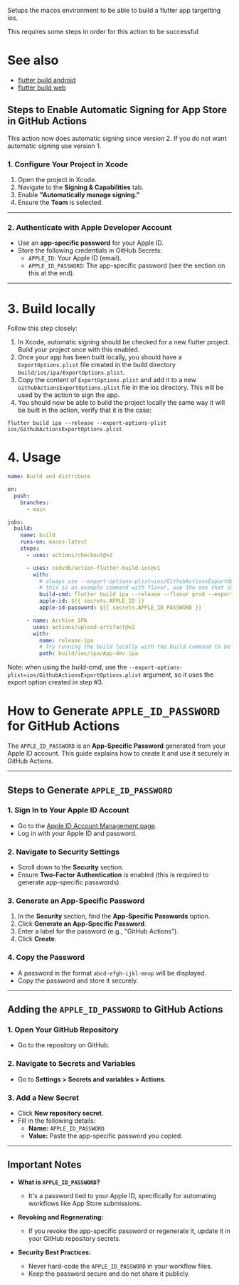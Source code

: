 


Setups the macos environment to be able to build a flutter app targetting ios. 

This requires some steps in order for this action to be successful:

# See also

  - [flutter build android](https://github.com/cedvdb/action-flutter-build-android)
  - [flutter build web](https://github.com/cedvdb/action-flutter-build-web)



## Steps to Enable Automatic Signing for App Store in GitHub Actions

This action now does automatic signing since version 2. If you do not want automatic signing use version 1.


### 1. Configure Your Project in Xcode
1. Open the project in Xcode.
2. Navigate to the **Signing & Capabilities** tab.
3. Enable **"Automatically manage signing."**
4. Ensure the **Team** is selected.

---

### 2. Authenticate with Apple Developer Account
- Use an **app-specific password** for your Apple ID.
- Store the following credentials in GitHub Secrets:
  - `APPLE_ID`: Your Apple ID (email).
  - `APPLE_ID_PASSWORD`: The app-specific password (see the section on this at the end).

---

# 3. Build locally

Follow this step closely:

1. In Xcode, automatic signing should be checked for a new flutter project. Build your project once with this enabled.
2. Once your app has been built locally, you should have a `ExportOptions.plist` file created in the build directory `build/ios/ipa/ExportOptions.plist`. 
3. Copy the content of `ExportOptions.plist` and add it to a new `GithubActionsExportOptions.plist` file in the ios directory. This will be used by the action to sign the app.
4. You should now be able to build the project locally the same way it will be built in the action, verify that it is the case:

```
flutter build ipa --release --export-options-plist ios/GithubActionsExportOptions.plist
```

# 4. Usage


```yaml
name: Build and distribute

on:
  push:
    branches:
      - main

jobs:
  build:
    name: build
    runs-on: macos-latest
    steps:
      - uses: actions/checkout@v2

      - uses: cedvdb/action-flutter-build-ios@v1
        with:
          # always use --export-options-plist=ios/GithubActionsExportOptions.plist
          # this is an example command with flavor, use the one that suits your need.
          build-cmd: flutter build ipa --release --flavor prod --export-options-plist=ios/GithubActionsExportOptions.plist
          apple-id: ${{ secrets.APPLE_ID }}
          apple-id-password: ${{ secrets.APPLE_ID_PASSWORD }}

      - name: Archive IPA
        uses: actions/upload-artifact@v2
        with:
          name: release-ipa
          # Try running the build locally with the build command to be sure of this path
          path: build/ios/ipa/App-dev.ipa
```

Note: when using the build-cmd, use the `--export-options-plist=ios/GithubActionsExportOptions.plist` argument, so it uses the export option created in step #3.

# How to Generate `APPLE_ID_PASSWORD` for GitHub Actions

The `APPLE_ID_PASSWORD` is an **App-Specific Password** generated from your Apple ID account. This guide explains how to create it and use it securely in GitHub Actions.

---

## Steps to Generate `APPLE_ID_PASSWORD`

### 1. Sign In to Your Apple ID Account
- Go to the [Apple ID Account Management page](https://appleid.apple.com/).
- Log in with your Apple ID and password.

### 2. Navigate to Security Settings
- Scroll down to the **Security** section.
- Ensure **Two-Factor Authentication** is enabled (this is required to generate app-specific passwords).

### 3. Generate an App-Specific Password
1. In the **Security** section, find the **App-Specific Passwords** option.
2. Click **Generate an App-Specific Password**.
3. Enter a label for the password (e.g., "GitHub Actions").
4. Click **Create**.

### 4. Copy the Password
- A password in the format `abcd-efgh-ijkl-mnop` will be displayed.
- Copy the password and store it securely.

---

## Adding the `APPLE_ID_PASSWORD` to GitHub Actions

### 1. Open Your GitHub Repository
- Go to the repository on GitHub.

### 2. Navigate to Secrets and Variables
- Go to **Settings > Secrets and variables > Actions**.

### 3. Add a New Secret
- Click **New repository secret**.
- Fill in the following details:
  - **Name:** `APPLE_ID_PASSWORD`
  - **Value:** Paste the app-specific password you copied.

---

## Important Notes

- **What is `APPLE_ID_PASSWORD`?**
  - It's a password tied to your Apple ID, specifically for automating workflows like App Store submissions.

- **Revoking and Regenerating:**
  - If you revoke the app-specific password or regenerate it, update it in your GitHub repository secrets.

- **Security Best Practices:**
  - Never hard-code the `APPLE_ID_PASSWORD` in your workflow files.
  - Keep the password secure and do not share it publicly.


